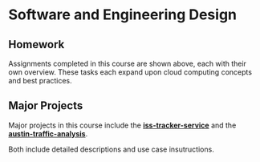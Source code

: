 # Software and Engineering Design

## Homework
Assignments completed in this course are shown above, each with their own overview. These tasks each expand upon cloud computing concepts and best practices.

## Major Projects
Major projects in this course include the [**iss-tracker-service**](https://github.com/Aaron-Pandian/Projects/tree/main/Python/2024/COE332/iss-tracker-service) and the [**austin-traffic-analysis**](https://github.com/Aaron-Pandian/Projects/tree/main/Python/2024/COE332/austin-traffic-analysis).

Both include detailed descriptions and use case insutructions. 
